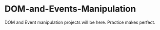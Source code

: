 # DOM-and-Events-Manipulation
DOM and Event manipulation projects will be here. Practice makes perfect.
